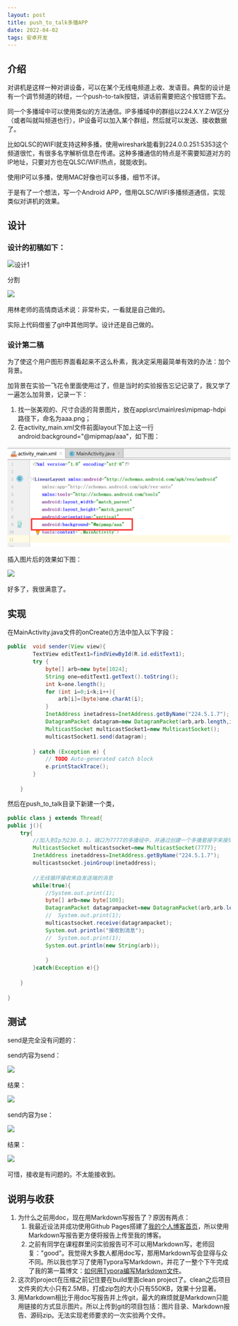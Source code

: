 ```yaml
---
layout: post
title: push_to_talk多播APP
date: 2022-04-02
tags: 安卓开发
---
```




## 介绍

对讲机是这样一种对讲设备，可以在某个无线电频道上收、发语音。典型的设计是有一个调节频道的转纽，一个push-to-talk按钮，讲话前需要把这个按钮摁下去。

同一个多播域中可以使用类似的方法通信。IP多播域中的群组以224.X.Y.Z:W区分（或者叫就叫频道也行），IP设备可以加入某个群组，然后就可以发送、接收数据了。

比如QLSC的WIFI就支持这种多播，使用wireshark能看到224.0.0.251:5353这个频道很忙，有很多名字解析信息在传递。这种多播通信的特点是不需要知道对方的IP地址，只要对方也在QLSC/WIFI热点，就能收到。

使用IP可以多播，使用MAC好像也可以多播，细节不详。

于是有了一个想法，写一个Android APP，借用QLSC/WIFI多播频道通信，实现类似对讲机的效果。

## 设计

### 设计的初稿如下：

![设计1](/images/push_to_talk_imgs/设计1.png)

分割

![](/[images](https://github.com/YorkSunSdu/YorkSunSdu.github.io/tree/master/images)/**push_to_talk_imgs**/设计1.png)

用林老师的高情商话术说：非常朴实，一看就是自己做的。

实际上代码借鉴了git中其他同学。设计还是自己做的。

### 设计第二稿

为了使这个用户图形界面看起来不这么朴素，我决定采用最简单有效的办法：加个背景。

加背景在实验一飞花令里面使用过了，但是当时的实验报告忘记记录了，我又学了一遍怎么加背景，记录一下：

1. 找一张美观的、尺寸合适的背景图片，放在app\src\main\res\mipmap-hdpi路径下，命名为aaa.png；
2. 在activity_main.xml文件前面layout下加上这一行android:background="@mipmap/aaa"，如下图：

![](/images/push_to_talk_imgs/插入图片.png)



插入图片后的效果如下图：

![](/push_to_talk_imgs/设计2.png)

好多了，我很满意了。

## 实现

在MainActivity.java文件的onCreate()方法中加入以下字段：

```java
public  void sender(View view){
        TextView editText1=findViewById(R.id.editText1);
        try {
            byte[] arb=new byte[1024];
            String one=editText1.getText().toString();
            int k=one.length();
            for (int i=0;i<k;i++){
                arb[i]=(byte)one.charAt(i);
            }
            InetAddress inetadress=InetAddress.getByName("224.5.1.7");
            DatagramPacket datagram=new DatagramPacket(arb,arb.length,inetadress,7777);
            MulticastSocket multicastSocket1=new MulticastSocket();
            multicastSocket1.send(datagram);

        } catch (Exception e) {
            // TODO Auto-generated catch block
            e.printStackTrace();
        }
        
    }
```

然后在push_to_talk目录下新建一个类，

```java
public class j extends Thread{
public j(){
    try{
        //加入到Ip为230.0.1，端口为7777的多播组中，并通过创建一个多播套接字来接受多播消息
        MulticastSocket multicastsocket=new MulticastSocket(7777);
        InetAddress inetaddress=InetAddress.getByName("224.5.1.7");
        multicastsocket.joinGroup(inetaddress);

        //无线循环接收来自发送端的消息
        while(true){
            //System.out.print(1);
            byte[] arb=new byte[100];
            DatagramPacket datagrampacket=new DatagramPacket(arb,arb.length);
            //	System.out.print(1);
            multicastsocket.receive(datagrampacket);
            System.out.println("接收到消息");
            //	System.out.print(1);
            System.out.println(new String(arb));
            
        	}
    	}catch(Exception e){}

	}

}
```

## 测试

send是完全没有问题的：

send内容为send：

![](/push_to_talk_imgs/send1.png)

结果：

![](/push_to_talk_imgs/send结果1.png)

send内容为se：

![](/push_to_talk_imgs/send2.png)

结果：

![](/push_to_talk_imgs/send结果2.png)

可惜，接收是有问题的。不太能接收到。

## 说明与收获

1. 为什么之前用doc，现在用Markdown写报告了？原因有两点：
   1. 我最近设法并成功使用Github Pages搭建了[我的个人博客首页](https://yorksunsdu.github.io/)，所以使用Markdown写报告更方便将报告上传至我的博客。
   2. 之前有同学在课程群里问实验报告可不可以用Markdown写，老师回复："good"。我觉得大多数人都用doc写，那用Markdown写会显得与众不同。所以我也学习了使用Typora写Markdown，并花了一整个下午完成了我的第一篇博文：[如何用Typora编写Markdown文件](https://yorksunsdu.github.io/2022/04/howToUseTypora/)。
2. 这次的project在压缩之前记住要在build里面clean project了。clean之后项目文件夹的大小只有2.5MB，打成zip包的大小只有550KB，效果十分显著。
3. 用Markdown相比于用doc写报告并上传git，最大的麻烦就是Markdown只能用链接的方式显示图片。所以上传到git的项目包括：图片目录、Markdown报告、源码zip。无法实现老师要求的一次实验两个文件。

